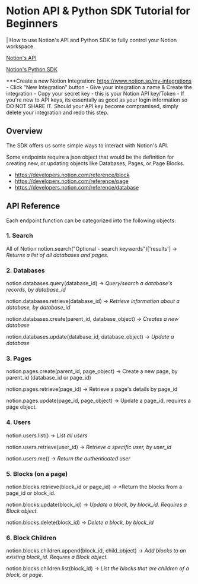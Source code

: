 # Notion API & Python SDK Tutorial for Beginners

| How to use Notion's API and Python SDK to fully control your Notion workspace.

[Notion's API](https://developers.notion.com/)

[Notion's Python SDK](https://github.com/ramnes/notion-sdk-py)

***Create a new Notion Integration: https://www.notion.so/my-integrations
    - Click "New Integration" button
    - Give your integration a name & Create the integration
    - Copy your secret key - this is your Notion API key/Token - If you're new to API keys, its essentally as good as your login information so DO NOT SHARE IT. Should your API key become compramised, simply delete your integration and redo this step. 


## Overview

The SDK offers us some simple ways to interact with Notion's API. 

Some endpoints require a json object that would be the definition for creating new, or updating objects like Databases, Pages, or Page Blocks.

- https://developers.notion.com/reference/block
- https://developers.notion.com/reference/page 
- https://developers.notion.com/reference/database

## API Reference

Each endpoint function can be categorized into the following objects:

### 1. Search
All of Notion
notion.search("Optional - search keywords")['results'] -> *Returns a list of all databases and pages.*

### 2. Databases
notion.databases.query(database_id) -> *Query/search a database's records, by database_id*

notion.databases.retrieve(database_id) -> *Retrieve information about a database, by database_id*

notion.databases.create(parent_id, database_object) -> *Creates a new database*

notion.databases.update(database_id, database_object) -> *Update a database*

### 3. Pages
notion.pages.create(parent_id, page_object) -> Create a new page, by parent_id (database_id or page_id)

notion.pages.retrieve(page_id) -> Retrieve a page's details by page_id

notion.pages.update(page_id, page_object) -> Update a page_id, requires a page object.

### 4. Users 
notion.users.list() -> *List all users*

notion.users.retrieve(user_id) -> *Retrieve a specific user, by user_id*

notion.users.me() -> *Return the authenticated user*

### 5. Blocks (on a page)
notion.blocks.retrieve(block_id or page_id) -> *Return the blocks from a page_id or block_id. 

notion.blocks.update(block_id) -> *Update a block, by block_id. Requires a Block object.*

notion.blocks.delete(block_id) -> *Delete a block, by block_id*

### 6. Block Children
notion.blocks.children.append(block_id, child_object) -> *Add blocks to an existing block_id. Requres a Block object.*

notion.blocks.children.list(block_id) -> *List the blocks that are children of a block, or page.*